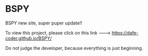 # BSPY
BSPY new site, super puper update!! 



To view this project, please click on this link ---> https://dafe-coder.github.io/BSPY/


Do not judge the developer, because everything is just beginning.
